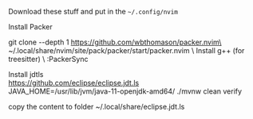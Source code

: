 Download these stuff and put in the `~/.config/nvim`

Install Packer

git clone --depth 1 https://github.com/wbthomason/packer.nvim\ \
 ~/.local/share/nvim/site/pack/packer/start/packer.nvim \\
 Install g++ (for treesitter) \\
 :PackerSync
 
Install jdtls \
https://github.com/eclipse/eclipse.jdt.ls \
JAVA_HOME=/usr/lib/jvm/java-11-openjdk-amd64/ ./mvnw clean verify

copy the content to folder
~/.local/share/eclipse.jdt.ls

